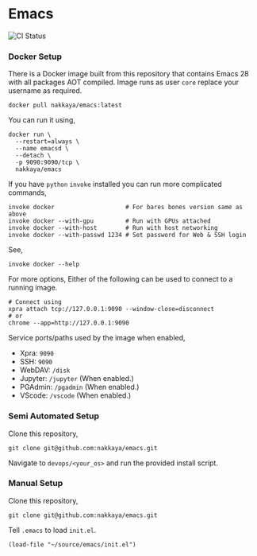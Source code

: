 # Emacs 

![CI Status](https://github.com/nakkaya/emacs/actions/workflows/main.yml/badge.svg)

### Docker Setup

There is a Docker image built from this repository that contains Emacs
28 with all packages AOT compiled. Image runs as user `core` replace
your username as required.

    docker pull nakkaya/emacs:latest

You can run it using,

    docker run \
	  --restart=always \
	  --name emacsd \
	  --detach \
	  -p 9090:9090/tcp \
	  nakkaya/emacs

If you have `python` `invoke` installed you can run more complicated
commands,

    invoke docker                    # For bares bones version same as above
	invoke docker --with-gpu         # Run with GPUs attached
    invoke docker --with-host        # Run with host networking
    invoke docker --with-passwd 1234 # Set password for Web & SSH login

See,

    invoke docker --help

For more options, Either of the following can be used to connect to a
running image.

    # Connect using
    xpra attach tcp://127.0.0.1:9090 --window-close=disconnect
    # or
    chrome --app=http://127.0.0.1:9090

Service ports/paths used by the image when enabled,

 - Xpra: `9090`
 - SSH: `9090`
 - WebDAV: `/disk`
 - Jupyter: `/jupyter` (When enabled.)
 - PGAdmin: `/pgadmin` (When enabled.)
 - VScode: `/vscode` (When enabled.)

### Semi Automated Setup

Clone this repository,

	git clone git@github.com:nakkaya/emacs.git

Navigate to `devops/<your_os>` and run the provided install script.

### Manual Setup

Clone this repository,

	git clone git@github.com:nakkaya/emacs.git
	
Tell ```.emacs``` to load ```init.el```.

	(load-file "~/source/emacs/init.el")
